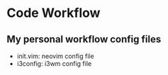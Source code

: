 # Code Workflow

## My personal workflow config files 

- init.vim: neovim config file 
- i3config: i3wm config file
